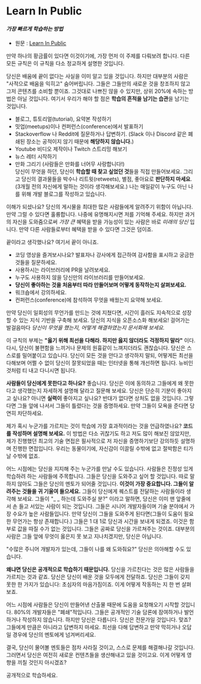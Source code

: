 # Learn In Public
#### *가장 빠르게 학습하는 방법*

- 원문 : [Learn In Public](https://www.swyx.io/learn-in-public)

만약 하나의 황금률이 있다면 이것이기에, 가장 먼저 이 주제를 다뤄보려 합니다. 다른 모든 규칙은 이 규칙을 다소 정교하게 설명한 것입니다.

당신은 배움에 끝이 없다는 사실을 이미 알고 있을 것입니다. 하지만 대부분의 사람은 "사적으로 배움을 익히고" 숨어버립니다. 그들은 그들만의 새로운 것을 창조하지 않고 그저 콘텐츠를 소비할 뿐이죠. 그것대로 나쁘진 않을 수 있지만, 상위 20%에 속하는 방법은 아닐 것입니다. 여기서 우리가 해야 할 점은 **학습의 흔적을 남기는 습관**을 남기는 것입니다.

- 블로그, 튜토리얼(tutorial), 요약본 작성하기
- 밋업(meetups)이나 컨퍼런스(conference)에서 발표하기
- Stackoverflow 나 Reddit에 질문하거나 답변하기.  (Slack 이나 Discord 같은 폐쇄된 장소는 공적이지 않기 때문에 **해당하지 않습니다.**)
- Youtube 비디오 제작이나 Twitch 스트리밍 해보기
- 뉴스 레터 시작하기
- 만화 그리기 (사람들은 만화를 너어무 사랑합니다!)
\
당신이 무엇을 하던, 당신이 **학습할 때 찾고 싶었던 것**들을 직접 만들어보세요. 그리고 당신의 결과물들을 박수나 리트윗(retweets), 별점, 좋아요로 **판단하지 마세요**. (3개월 전의 자신에게 말하는 것이라 생각해보세요.) 나는 매일같이 누구도 아닌 나를 위해 개발 블로그를 작성하고 있습니다.

이해가 되셨나요? 당신의 게시물을 최대한 많은 사람들에게 알려주기 위함이 아닙니다. 만약 그럴 수 있다면 훌륭합니다. 나중에 유명해지시면 저를 기억해 주세요. 하지만 과거의 자신을 도와줌으로써 *가장 큰* 혜택을 받을 가능성이 있는 사람은 바로 *미래의 당신* 입니다. 만약 다른 사람들로부터 혜택을 받을 수 있다면 그것은 덤이죠.

끝이라고 생각했나요? 여기서 끝이 아니죠.

- 코딩 영상을 즐겨보시나요? 발표자나 강사에게 접근하여 감사함을 표시하고 궁금한 것들을 질문하세요.
- 사용하시는 라이브러리에 PR을 날려보세요.
- 누구도 사용하지 않을 당신만의 라이브러리를 만들어보세요.
- **당신이 좋아하는 것을 처음부터 따라 만들어보며 어떻게 동작하는지 살펴보세요.**
- 워크숍에서 강의하세요.
- 컨퍼런스(conference)에 참석하여 무엇을 배웠는지 요약해 보세요.

만약 당신이 일회성의 무언가를 만드는 것에 지쳤다면, 시간이 흘러도 지속적으로 성장할 수 있는 지식 기반을 구축해 보세요. 당신의 지식을 오픈소스화 해보세요! 걸어가는 발걸음마다 *당신이 무엇을 했는지, 어떻게 해결하였는지 문서화해 보세요.*

이 규칙의 부제는 **"옳기 위해 최선을 다해라. 하지만 옳지 않더라도 걱정하지 말라"** 이다. 다시, 당신이 불편함을 느끼거나 문제의 원흉같이 느껴지더라도 괜찮습니다. 당신은 스스로를 밀어붙이고 있습니다. 당신이 모든 것을 안다고 생각하지 말되, 어떻게든 최선을 다해보며 어쩔 수 없이 당신이 잘못되었을 때는 인터넷을 통해 개선하면 됩니다. 뉴비인 것처럼 티 내고 다니시면 됩니다.

**사람들이 당신에게 못한다고 하나요?** 좋습니다. 당신은 이에 동의하고 그들에게 왜 못한다고 생각했는지 자세하게 설명해 달라고 질문해 보세요. 당신은 단순히 기분이 좋아지고 싶나요? 아니면 **실력이** 좋아지고 싶나요? 반대가 없다면 상처도 없을 것입니다. 그렇다면 그들 앞에 나서서 그들이 틀렸다는 것을 증명하세요. 만약 그들이 모욕을 준다면 당연히 차단하세요.

제가 혹시 누군가를 가르치는 것이 학습에 가장 효과적이라는 것을 언급하였나요? **코드를 작성하며 설명해 보세요.** 이 방법은 다소 귀찮기도 하고 저도 많이 해보진 않았지만, 제가 진행했던 최고의 기술 면접은 필사적으로 저 자신을 증명하기보단 강의하듯 설명하며 진행한 면접입니다. 우리는 동물이기에, 자신감이 이끌릴 수밖에 없고 절박함은 티가 날 수밖에 없죠.

어느 시점에는 당신을 지지해 주는 누군가를 만날 수도 있습니다. 사람들은 진정성 있게 학습하려 하는 사람들에 주목합니다. 그들은 당신을 도와주고 싶어 할 것입니다. 따로 말하지 않아도 그들은 당신의 멘토가 되어줄 것입니다. **이것이 가장 중요합니다. 그들이 알려주는 것들을 귀 기울여 들으세요.** 그들이 당신에게 퀘스트를 전달하는 사람들이라 생각해 보세요. 그들이 "_ _ 하는데 도와주실 분?" 이라고 말하면, 당신은 이미 맨 앞줄에서 손 들고 서있는 사람이 되는 것입니다. 그들은 시니어 개발자들이며 기술 분야에서 가장 수요가 높은 사람들입니다. 만약 당신이 그들을 도와주게 된다면(그들이 도움이 필요한 무언가는 항상 존재합니다.) 그들은 1 대 1로 당신과 시간을 보내게 되겠죠. 이것은 함부로 값을 따질 수가 없는 것입니다. 그들은 공짜로 당신을 가르쳐주는 것이죠. 대부분의 사람은 그들 앞에 무엇이 옳은지 못 보고 지나치겠지만, 당신은 아닙니다.

"수많은 주니어 개발자가 있는데, 그들이 나를 왜 도와줘요?" 당신은 의아해할 수도 있습니다.

**왜냐면 당신은 공개적으로 학습하기 때문입니다.** 당신을 가르친다는 것은 많은 사람들을 가르치는 것과 같죠. 당신은 당신이 배운 것을 모두에게 전달하죠. 당신은 그들이 갖지 못한 한 가지가 있습니다: 초심자의 마음가짐이죠. 이게 어떻게 작동하는 지 한 번 살펴보죠.

어느 시점에 사람들은 당신이 만들어낸 산출물 때문에 도움을 요청해오기 시작할 것입니다. 80%의 개발자들은 "폐쇄"적입니다. 그들은 공개적인 기술 담론에 잠여하거나 발언하거나 작성하지 않습니다. 하지만 당신은 다릅니다. 당신은 전문가일 것입니다. 맞죠? 그들에게 만큼은 아니라고 답변하지 마세요. 최선을 다해 답변하고 만약 막히거나 오답일 경우에 당신의 멘토에게 넘겨버리세요.

결국, 당신이 물어볼 멘토들은 점차 사라질 것이고, 스스로 문제를 해결해나갈 것입니다. 그러면서 당신은 여전히 새로운 컨텐츠들을 생산해내고 있을 것이고요. 이게 어떻게 영향을 끼칠 것인지 아시겠죠?

공개적으로 학습하세요.